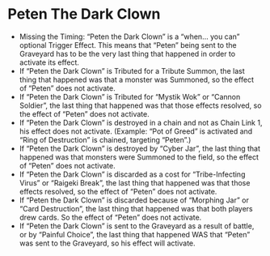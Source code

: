 # Peten The Dark Clown

*   Missing the Timing: “Peten the Dark Clown” is a “when… you can” optional Trigger Effect. This means that “Peten” being sent to the Graveyard has to be the very last thing that happened in order to activate its effect.
*   If “Peten the Dark Clown” is Tributed for a Tribute Summon, the last thing that happened was that a monster was Summoned, so the effect of “Peten” does not activate.
*   If “Peten the Dark Clown” is Tributed for “Mystik Wok” or “Cannon Soldier”, the last thing that happened was that those effects resolved, so the effect of “Peten” does not activate.
*   If “Peten the Dark Clown” is destroyed in a chain and not as Chain Link 1, his effect does not activate. (Example: “Pot of Greed” is activated and “Ring of Destruction” is chained, targeting “Peten”.)
*   If “Peten the Dark Clown” is destroyed by “Cyber Jar”, the last thing that happened was that monsters were Summoned to the field, so the effect of “Peten” does not activate.
*   If “Peten the Dark Clown” is discarded as a cost for “Tribe-Infecting Virus” or “Raigeki Break”, the last thing that happened was that those effects resolved, so the effect of “Peten” does not activate.
*   If “Peten the Dark Clown” is discarded because of “Morphing Jar” or “Card Destruction”, the last thing that happened was that both players drew cards. So the effect of “Peten” does not activate.
*   If “Peten the Dark Clown” is sent to the Graveyard as a result of battle, or by “Painful Choice”, the last thing that happened WAS that “Peten” was sent to the Graveyard, so his effect will activate.
